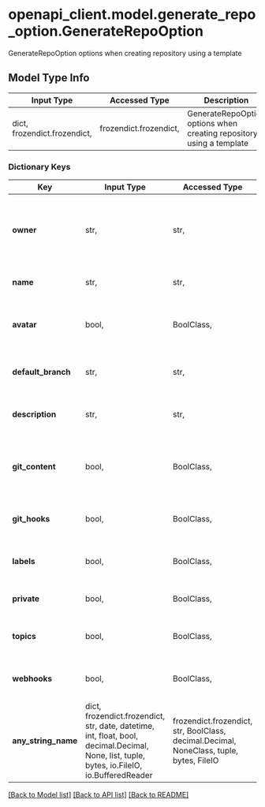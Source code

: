 # openapi_client.model.generate_repo_option.GenerateRepoOption

GenerateRepoOption options when creating repository using a template

## Model Type Info
Input Type | Accessed Type | Description | Notes
------------ | ------------- | ------------- | -------------
dict, frozendict.frozendict,  | frozendict.frozendict,  | GenerateRepoOption options when creating repository using a template | 

### Dictionary Keys
Key | Input Type | Accessed Type | Description | Notes
------------ | ------------- | ------------- | ------------- | -------------
**owner** | str,  | str,  | The organization or person who will own the new repository | 
**name** | str,  | str,  | Name of the repository to create | 
**avatar** | bool,  | BoolClass,  | include avatar of the template repo | [optional] 
**default_branch** | str,  | str,  | Default branch of the new repository | [optional] 
**description** | str,  | str,  | Description of the repository to create | [optional] 
**git_content** | bool,  | BoolClass,  | include git content of default branch in template repo | [optional] 
**git_hooks** | bool,  | BoolClass,  | include git hooks in template repo | [optional] 
**labels** | bool,  | BoolClass,  | include labels in template repo | [optional] 
**private** | bool,  | BoolClass,  | Whether the repository is private | [optional] 
**topics** | bool,  | BoolClass,  | include topics in template repo | [optional] 
**webhooks** | bool,  | BoolClass,  | include webhooks in template repo | [optional] 
**any_string_name** | dict, frozendict.frozendict, str, date, datetime, int, float, bool, decimal.Decimal, None, list, tuple, bytes, io.FileIO, io.BufferedReader | frozendict.frozendict, str, BoolClass, decimal.Decimal, NoneClass, tuple, bytes, FileIO | any string name can be used but the value must be the correct type | [optional]

[[Back to Model list]](../../README.md#documentation-for-models) [[Back to API list]](../../README.md#documentation-for-api-endpoints) [[Back to README]](../../README.md)

